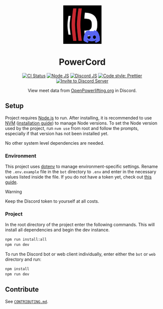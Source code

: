 <p align="center">
    <img width="125" height="125" alt="PowerCord logo" src="PowerCord.png">
    <h1 align="center">PowerCord</h1>
</p>

<p align="center">
    <a href="https://github.com/KnightedKestrel/PowerCord/actions/workflows/ci.yml"><img src="https://github.com/KnightedKestrel/PowerCord/actions/workflows/ci.yml/badge.svg" alt="CI Status"/></a>
    <a href="https://nodejs.org/en/"><img src="https://img.shields.io/badge/node.js-23.2.0-brightgreen.svg" alt="Node JS" /></a>
    <a href="https://discord.js.org/"><img src="https://img.shields.io/badge/discord.js-14.16.3-orange.svg" alt="Discord JS" /></a>
    <a href="https://github.com/prettier/prettier"><img src="https://img.shields.io/badge/code_style-prettier-ff69b4" alt="Code style: Prettier" /></a>
    <a href="https://discord.com/api/oauth2/authorize?client_id=1306740469484486697&permissions=0&scope=bot%20applications.commands"><img src="https://img.shields.io/badge/discord-invite%20to%20server-5865F2?logo=discord&logoColor=white" alt="Invite to Discord Server" /></a>
</p>

<p align="center">
    View meet data from <a href="https://www.openpowerlifting.org/">OpenPowerlifting.org</a> in Discord.
</p>

## Setup

Project requires [Node.js](https://nodejs.org/) to run. After installing, it is recommended to use [NVM](https://github.com/nvm-sh/nvm) ([installation guide](https://www.freecodecamp.org/news/node-version-manager-nvm-install-guide/)) to manage Node versions. To set the Node version used by the project, run `nvm use` from root and follow the prompts, especially if that version has not been installed yet.

No other system level dependencies are needed.

### Environment

This project uses [dotenv](https://github.com/motdotla/dotenv#readme) to manage environment-specific settings. Rename the `.env.example` file in the `bot` directory to `.env` and enter in the necessary values listed inside the file. If you do not have a token yet, check out [this guide](https://discordjs.guide/preparations/setting-up-a-bot-application.html).

> [!WARNING]
> Keep the Discord token to yourself at all costs.

### Project

In the root directory of the project enter the following commands. This will install all dependencies and begin the dev instance.

```sh
npm run install:all
npm run dev
```

To run the Discord bot or web client individually, enter either the `bot` or `web` directory and run:

```sh
npm install
npm run dev
```

## Contribute

See [`CONTRIBUTING.md`](CONTRIBUTING.md).
